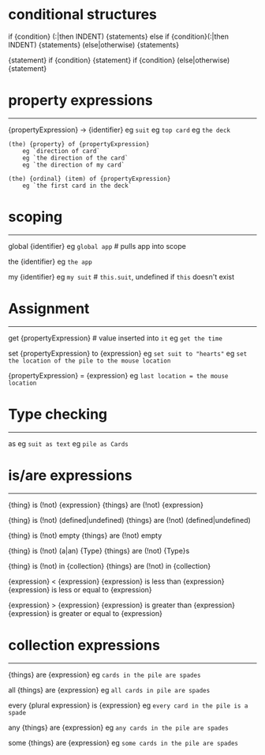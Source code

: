 # conditional structures

if {condition} (:|then INDENT) {statements}
else if {condition}(:|then INDENT) {statements}
(else|otherwise) {statements}

{statement} if {condition}
{statement} if {condition} (else|otherwise) {statement}




# property expressions
---------------------------
{propertyExpression} ->
	{identifier}
		eg `suit`
		eg `top card`
		eg `the deck`

	(the) {property} of {propertyExpression}
		eg `direction of card`
		eg `the direction of the card`
		eg `the direction of my card`

	(the) {ordinal} (item) of {propertyExpression}
		eg `the first card in the deck`


# scoping
--------------
global {identifier}
	eg `global app`			# pulls app into scope

the {identifier}
	eg `the app`

my {identifier}
	eg `my suit`			# `this.suit`, undefined if `this` doesn't exist



# Assignment
------------------
get {propertyExpression}	# value inserted into `it`
	eg `get the time`

set {propertyExpression} to {expression}
	eg `set suit to "hearts"`
	eg `set the location of the pile to the mouse location`

{propertyExpression} = {expression}
	eg `last location = the mouse location`




# Type checking
----------------
<identifier> as <Type>
	eg `suit as text`
	eg `pile as Cards`




# is/are expressions
---------------------
{thing} is (!not) {expression}
{things} are (!not) {expression}

{thing} is (!not) (defined|undefined)
{things} are (!not) (defined|undefined)

{thing} is (!not) empty
{things} are (!not) empty

{thing} is (!not) (a|an) {Type}
{things} are (!not) {Type}s

{thing} is (!not) in {collection}
{things} are (!not) in {collection}

{expression} < {expression}
{expression} is less than {expression}
{expression} is less or equal to {expression}

{expression} > {expression}
{expression} is greater than {expression}
{expression} is greater or equal to {expression}



# collection expressions
--------------------------
{things} are {expression}
	eg	`cards in the pile are spades`

all {things} are {expression}
	eg	`all cards in pile are spades`

every {plural expression} is {expression}
	eg	`every card in the pile is a spade`


any {things} are {expression}
	eg	`any cards in the pile are spades`

some {things} are {expression}
	eg	`some cards in the pile are spades`








